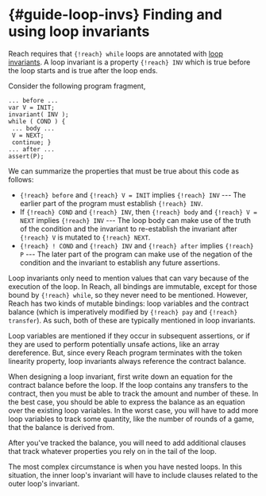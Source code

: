 


# {#guide-loop-invs} Finding and using loop invariants

Reach requires that `{!reach} while` loops are annotated with [loop invariants](https://en.wikipedia.org/wiki/Loop_invariant).
A loop invariant is a property `{!reach} INV` which is true before the loop starts and is true after the loop ends.

Consider the following program fragment,

```reach
... before ...
var V = INIT;
invariant( INV );
while ( COND ) {
 ... body ...
 V = NEXT;
 continue; }
... after ...
assert(P); 
```


We can summarize the properties that must be true about this code as follows:

+ `{!reach} before` and `{!reach} V = INIT` implies `{!reach} INV` --- The earlier part of the program must establish `{!reach} INV`.
+ If `{!reach} COND` and `{!reach} INV`, then `{!reach} body` and `{!reach} V = NEXT` implies `{!reach} INV` --- The loop body can make use of the truth of the condition and the invariant to re-establish the invariant after `{!reach} V` is mutated to `{!reach} NEXT`.
+ `{!reach} ! COND` and `{!reach} INV` and `{!reach} after` implies `{!reach} P` --- The later part of the program can make use of the negation of the condition and the invariant to establish any future assertions.


Loop invariants only need to mention values that can vary because of the execution of the loop.
In Reach, all bindings are immutable, except for those bound by `{!reach} while`, so they never need to be mentioned.
However, Reach has two kinds of mutable bindings: loop variables and the contract balance (which is imperatively modified by `{!reach} pay` and `{!reach} transfer`).
As such, both of these are typically mentioned in loop invariants.

Loop variables are mentioned if they occur in subsequent assertions, or if they are used to perform potentially unsafe actions, like an array dereference.
But, since every Reach program terminates with the token linearity property, loop invariants always reference the contract balance.

When designing a loop invariant, first write down an equation for the contract balance before the loop.
If the loop contains any transfers to the contract, then you must be able to track the amount and number of these.
In the best case, you should be able to express the balance as an equation over the existing loop variables.
In the worst case, you will have to add more loop variables to track some quantity, like the number of rounds of a game, that the balance is derived from.

After you've tracked the balance, you will need to add additional clauses that track whatever properties you rely on in the tail of the loop.

The most complex circumstance is when you have nested loops.
In this situation, the inner loop's invariant will have to include clauses related to the outer loop's invariant.
